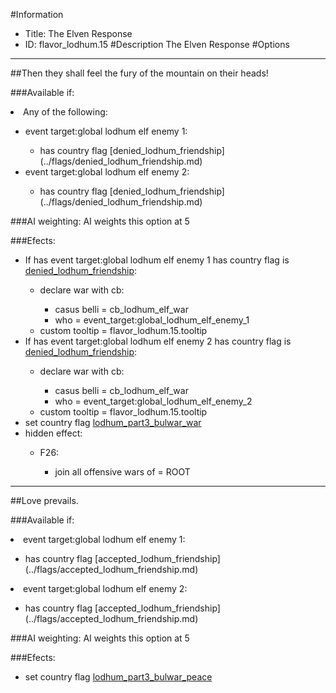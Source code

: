 #Information
 - Title: The Elven Response
 - ID: flavor_lodhum.15
#Description
The Elven Response
#Options

___
##Then they shall feel the fury of the mountain on their heads!

###Available if:
<li>Any of the following:</li><ul><li>event target:global lodhum elf enemy 1:</li><ul><li>has country flag [denied_lodhum_friendship](../flags/denied_lodhum_friendship.md)</li></ul><li>event target:global lodhum elf enemy 2:</li><ul><li>has country flag [denied_lodhum_friendship](../flags/denied_lodhum_friendship.md)</li></ul></ul>

###AI weighting:
AI weights this option at 5


###Efects:<ul><li>If has event target:global lodhum elf enemy 1 has country flag is [denied_lodhum_friendship](../flags/denied_lodhum_friendship.md):</li><ul><li>declare war with cb:</li><ul><li>casus belli = cb_lodhum_elf_war</li><li>who = event_target:global_lodhum_elf_enemy_1</li></ul><li>custom tooltip = flavor_lodhum.15.tooltip</li></ul><li>If has event target:global lodhum elf enemy 2 has country flag is [denied_lodhum_friendship](../flags/denied_lodhum_friendship.md):</li><ul><li>declare war with cb:</li><ul><li>casus belli = cb_lodhum_elf_war</li><li>who = event_target:global_lodhum_elf_enemy_2</li></ul><li>custom tooltip = flavor_lodhum.15.tooltip</li></ul><li>set country flag [lodhum_part3_bulwar_war](../flags/lodhum_part3_bulwar_war.md)</li><li>hidden effect:</li><ul><li>F26:</li><ul><li>join all offensive wars of = ROOT</li></ul></ul></ul>

___
##Love prevails.

###Available if:
<li>event target:global lodhum elf enemy 1:</li><ul><li>has country flag [accepted_lodhum_friendship](../flags/accepted_lodhum_friendship.md)</li></ul><li>event target:global lodhum elf enemy 2:</li><ul><li>has country flag [accepted_lodhum_friendship](../flags/accepted_lodhum_friendship.md)</li></ul>

###AI weighting:
AI weights this option at 5


###Efects:<ul><li>set country flag [lodhum_part3_bulwar_peace](../flags/lodhum_part3_bulwar_peace.md)</li></ul>
